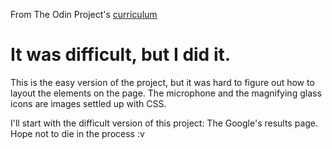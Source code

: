 From The Odin Project's [curriculum](http://www.theodinproject.com/courses/web-development-101/lessons/html-css)

# It was difficult, but I did it.

This is the easy version of the project, but it was hard to figure out how to layout the elements on the page. The microphone and the magnifying glass icons are images settled up with CSS.

I'll start with the difficult version of this project: The Google's results page. Hope not to die in the process :v

